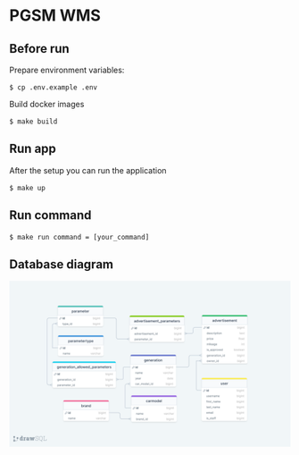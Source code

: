 # PGSM WMS

## Before run
Prepare environment variables:
```shell
$ cp .env.example .env
```

Build docker images
```shell
$ make build
```


## Run app
After the setup you can run the application
```shell
$ make up
```


## Run command
```shell
$ make run command = [your_command]
```

## Database diagram
![Image not found](img/db_scheme.png)
